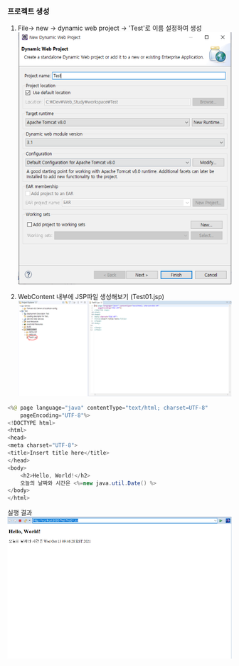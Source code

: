 ### 프로젝트 생성 

1. File→ new → dynamic web project → 'Test'로 이름 설정하여 생성  
![1.PNG](./imgs/1.png)  
  
2. WebContent 내부에 JSP파일 생성해보기 (Test01.jsp)  
![2.PNG](./imgs/2.png)  
  
```java
<%@ page language="java" contentType="text/html; charset=UTF-8"
    pageEncoding="UTF-8"%>
<!DOCTYPE html>
<html>
<head>
<meta charset="UTF-8">
<title>Insert title here</title>
</head>
<body>
	<h2>Hello, World!</h2>
	오늘의 날짜와 시간은 <%=new java.util.Date() %>
</body>
</html>
```
  
실행 결과  
![3.PNG](./imgs/3.png)

